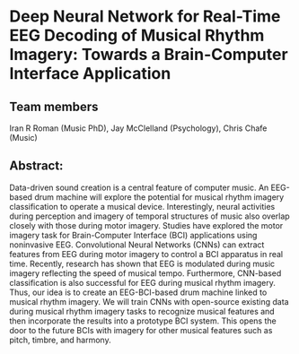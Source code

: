 # Deep Neural Network for Real-Time EEG Decoding of Musical Rhythm Imagery: Towards a Brain-Computer Interface Application 

## Team members 
Iran R Roman (Music PhD), Jay McClelland (Psychology), Chris Chafe (Music)

## Abstract:
Data-driven sound creation is a central feature of computer music. An EEG-based drum machine will explore the potential for musical rhythm imagery classification to operate a musical device. Interestingly, neural activities during perception and imagery of temporal structures of music also overlap closely with those during motor imagery. Studies have explored the motor imagery task for Brain-Computer Interface (BCI) applications using noninvasive EEG. Convolutional Neural Networks (CNNs) can extract features from EEG during motor imagery to control a BCI apparatus in real time. Recently, research has shown that EEG is modulated during music imagery reflecting the speed of musical tempo. Furthermore, CNN-based classification is also successful for EEG during musical rhythm imagery. Thus, our idea is to create an EEG-BCI-based drum machine linked to musical rhythm imagery. We will train CNNs with open-source existing data during musical rhythm imagery tasks to recognize musical features and then incorporate the results into a prototype BCI system. This opens the door to the future BCIs with imagery for other musical features such as pitch, timbre, and harmony.

